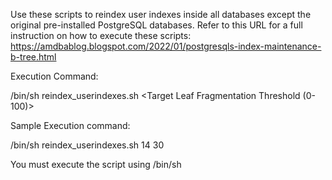 Use these scripts to reindex user indexes inside all databases except the original pre-installed PostgreSQL databases.
Refer to this URL for a full instruction on how to execute these scripts:
https://amdbablog.blogspot.com/2022/01/postgresqls-index-maintenance-b-tree.html

Execution Command:

/bin/sh reindex_userindexes.sh <PG version> <Target Leaf Fragmentation Threshold (0-100)>

Sample Execution command:

/bin/sh reindex_userindexes.sh 14 30

You must execute the script using /bin/sh